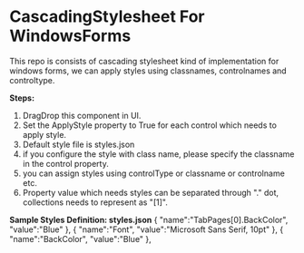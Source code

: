 # CascadingStylesheet For WindowsForms
This repo is consists of cascading stylesheet kind of implementation for windows forms, we can apply styles using classnames, controlnames and controltype.

**Steps:**
1. DragDrop this component in UI.
2. Set the ApplyStyle property to True for each control which needs to apply style.
3. Default style file is styles.json
4. if you configure the style with class name, please specify the classname in the control property.
5. you can assign styles using controlType or classname or controlname etc.
6. Property value which needs styles can be separated through "." dot, collections needs to represent as "[1]".


**Sample Styles Definition: styles.json**
 { "name":"TabPages[0].BackColor", "value":"Blue" },
 { "name":"Font", "value":"Microsoft Sans Serif, 10pt" },
 { "name":"BackColor", "value":"Blue" },

 
